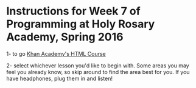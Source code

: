 # Instructions for Week 7 of Programming at Holy Rosary Academy, Spring 2016


1- to go [Khan Academy's HTML Course](https://www.khanacademy.org/computing/computer-programming/html-css)

2- select whichever lesson you'd like to begin with. Some areas you may feel you already know, so skip around to find the area best for you. If you have headphones, plug them in and listen!